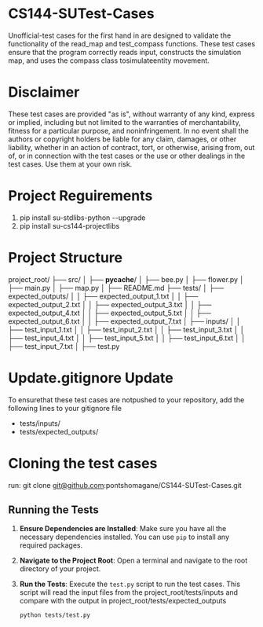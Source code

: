 # CS144-SUTest-Cases

Unofficial-test cases for the first hand in are  designed to validate the functionality of the read_map and test_compass functions.
These test cases ensure that the program correctly reads input, constructs the simulation map, and uses the compass class tosimulateentity movement.

# Disclaimer

These test cases are provided "as is", without warranty of any kind, express or implied, including but not limited to the warranties of merchantability, fitness for a particular purpose, and noninfringement. In no event shall the authors or copyright holders be liable for any claim, damages, or other liability, whether in an action of contract, tort, or otherwise, arising from, out of, or in connection with the test cases or the use or other dealings in the test cases. Use them at your own risk.

# Project Reguirements

1. pip install su-stdlibs-python --upgrade
2. pip install su-cs144-projectlibs


# Project Structure

project_root/
├── src/
│   ├── __pycache__/
│   ├── bee.py
│   ├── flower.py
│   ├── main.py
│   ├── map.py
│   ├── README.md
├── tests/
│   ├── expected_outputs/
│   │   ├── expected_output_1.txt
│   │   ├── expected_output_2.txt
│   │   ├── expected_output_3.txt
│   │   ├── expected_output_4.txt
│   │   ├── expected_output_5.txt
│   │   ├── expected_output_6.txt
│   │   ├── expected_output_7.txt
│   ├── inputs/
│   │   ├── test_input_1.txt
│   │   ├── test_input_2.txt
│   │   ├── test_input_3.txt
│   │   ├── test_input_4.txt
│   │   ├── test_input_5.txt
│   │   ├── test_input_6.txt
│   │   ├── test_input_7.txt
│   ├── test.py

# Update.gitignore Update

To ensurethat these test cases are notpushed to your repository, add the following lines to your gitignore file

- tests/inputs/
- tests/expected_outputs/

# Cloning the test cases

run: git clone git@github.com:pontshomagane/CS144-SUTest-Cases.git

## Running the Tests

1. **Ensure Dependencies are Installed**:
   Make sure you have all the necessary dependencies installed. You can use `pip` to install any required packages.

2. **Navigate to the Project Root**:
   Open a terminal and navigate to the root directory of your project.

3. **Run the Tests**:
   Execute the `test.py` script to run the test cases. This script will read the input files from the project_root/tests/inputs and compare with the output in
   project_root/tests/expected_outputs

   ```sh
   python tests/test.py